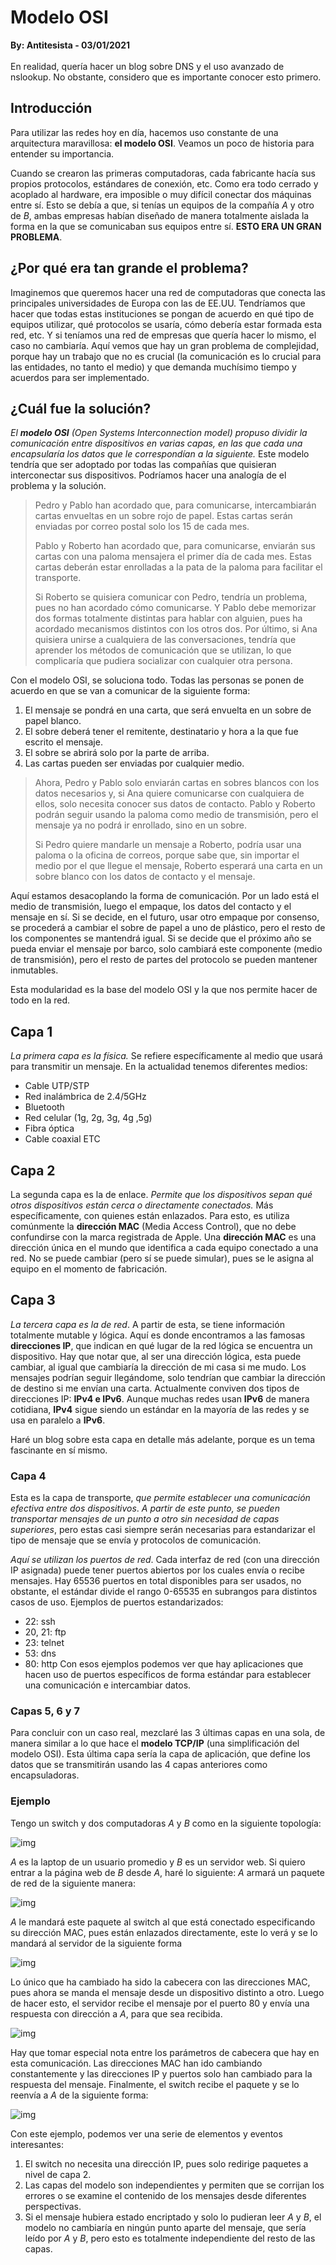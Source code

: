 # Modelo OSI
<b>By: Antitesista - 03/01/2021</b>
<br>
<br>
En realidad, quería hacer un blog sobre DNS y el uso avanzado de nslookup. No obstante, considero que es importante conocer esto primero.

## Introducción
Para utilizar las redes hoy en día, hacemos uso constante de una arquitectura maravillosa: **el modelo OSI**. Veamos un poco de historia para entender su importancia.

Cuando se crearon las primeras computadoras, cada fabricante hacía sus propios protocolos, estándares de conexión, etc. Como era todo cerrado y acoplado al hardware, era imposible o muy difícil conectar dos máquinas entre sí. Esto se debía a que, si tenías un equipos de la compañía *A* y otro de *B*, ambas empresas habían diseñado de manera totalmente aislada la forma en la que se comunicaban sus equipos entre sí. **ESTO ERA UN GRAN PROBLEMA**.

## ¿Por qué era tan grande el problema?
Imaginemos que queremos hacer una red de computadoras que conecta las principales universidades de Europa con las de EE.UU. Tendríamos que hacer que todas estas instituciones se pongan de acuerdo en qué tipo de equipos utilizar, qué protocolos se usaría, cómo debería estar formada esta red, etc. Y si teníamos una red de empresas que quería hacer lo mismo, el caso no cambiaría. Aquí vemos que hay un gran problema de complejidad, porque hay un trabajo que no es crucial (la comunicación es lo crucial para las entidades, no tanto el medio) y que demanda muchísimo tiempo y acuerdos para ser implementado.

## ¿Cuál fue la solución?
*El **modelo OSI** (Open Systems Interconnection model) propuso dividir la comunicación entre dispositivos en varias capas, en las que cada una encapsularía los datos que le correspondían a la siguiente.* Este modelo tendría que ser adoptado por todas las compañías que quisieran interconectar sus dispositivos. Podríamos hacer una analogía de el problema y la solución.

> Pedro y Pablo han acordado que, para comunicarse, intercambiarán cartas envueltas en un sobre rojo de papel. Estas cartas serán enviadas por correo postal solo los 15 de cada mes.
> 
> Pablo y Roberto han acordado que, para comunicarse, enviarán sus cartas con una paloma mensajera el primer día de cada mes. Estas cartas deberán estar enrolladas a la pata de la paloma para facilitar el transporte.
> 
> Si Roberto se quisiera comunicar con Pedro, tendría un problema, pues no han acordado cómo comunicarse. Y Pablo debe memorizar dos formas totalmente distintas para hablar con alguien, pues ha acordado mecanismos distintos con los otros dos. Por último, si Ana quisiera unirse a cualquiera de las conversaciones, tendría que aprender los métodos de comunicación que se utilizan, lo que complicaría que pudiera socializar con cualquier otra persona.

Con el modelo OSI, se soluciona todo. Todas las personas se ponen de acuerdo en que se van a comunicar de la siguiente forma:
1. El mensaje se pondrá en una carta, que será envuelta en un sobre de papel blanco.
2. El sobre deberá tener el remitente, destinatario y hora a la que fue escrito el mensaje.
3. El sobre se abrirá solo por la parte de arriba.
4. Las cartas pueden ser enviadas por cualquier medio.

> Ahora, Pedro y Pablo solo enviarán cartas en sobres blancos con los datos necesarios y, si Ana quiere comunicarse con cualquiera de ellos, solo necesita conocer sus datos de contacto. Pablo y Roberto podrán seguir usando la paloma como medio de transmisión, pero el mensaje ya no podrá ir enrollado, sino en un sobre.
>
> Si Pedro quiere mandarle un mensaje a Roberto, podría usar una paloma o la oficina de correos, porque sabe que, sin importar el medio por el que llegue el mensaje, Roberto esperará una carta en un sobre blanco con los datos de contacto y el mensaje.

Aquí estamos desacoplando la forma de comunicación. Por un lado está el medio de transmisión, luego el empaque, los datos del contacto y el mensaje en sí. Si se decide, en el futuro, usar otro empaque por consenso, se procederá a cambiar el sobre de papel a uno de plástico, pero el resto de los componentes se mantendrá igual. Si se decide que el próximo año se pueda enviar el mensaje por barco, solo cambiará este componente (medio de transmisión), pero el resto de partes del protocolo se pueden mantener inmutables.

Esta modularidad es la base del modelo OSI y la que nos permite hacer de todo en la red.

## Capa 1
*La primera capa es la física.* Se refiere específicamente al medio que usará para transmitir un mensaje. En la actualidad tenemos diferentes medios:
- Cable UTP/STP
- Red inalámbrica de 2.4/5GHz
- Bluetooth
- Red celular (1g, 2g, 3g, 4g ,5g)
- Fibra óptica
- Cable coaxial
ETC

## Capa 2
La segunda capa es la de enlace. *Permite que los dispositivos sepan qué otros dispositivos están cerca o directamente conectados.* Más específicamente, con quienes están enlazados. Para esto, es utiliza comúnmente la **dirección MAC** (Media Access Control), que no debe confundirse con la marca registrada de Apple. Una **dirección MAC** es una dirección única en el mundo que identifica a cada equipo conectado a una red. No se puede cambiar (pero sí se puede simular), pues se le asigna al equipo en el momento de fabricación.

## Capa 3
*La tercera capa es la de red*. A partir de esta, se tiene información totalmente mutable y lógica. Aquí es donde encontramos a las famosas **direcciones IP**, que indican en qué lugar de la red lógica se encuentra un dispositivo. Hay que notar que, al ser una dirección lógica, esta puede cambiar, al igual que cambiaría la dirección de mi casa si me mudo. Los mensajes podrían seguir llegándome, solo tendrían que cambiar la dirección de destino si me envían una carta. Actualmente conviven dos tipos de direcciones IP: **IPv4 e IPv6**. Aunque muchas redes usan **IPv6** de manera cotidiana, **IPv4** sigue siendo un estándar en la mayoría de las redes y se usa en paralelo a **IPv6**. 

Haré un blog sobre esta capa en detalle más adelante, porque es un tema fascinante en sí mismo.

### Capa 4
Esta es la capa de transporte, *que permite establecer una comunicación efectiva entre dos dispositivos*. *A partir de este punto, se pueden transportar mensajes de un punto a otro sin necesidad de capas superiores*, pero estas casi siempre serán necesarias para estandarizar el tipo de mensaje que se envía y protocolos de comunicación.

*Aquí se utilizan los puertos de red*. Cada interfaz de red (con una dirección IP asignada) puede tener puertos abiertos por los cuales envía o recibe mensajes. Hay 65536 puertos en total disponibles para ser usados, no obstante, el estándar divide el rango 0-65535 en subrangos para distintos casos de uso.
Ejemplos de puertos estandarizados:
- 22: ssh
- 20, 21: ftp
- 23: telnet
- 53: dns
- 80: http
Con esos ejemplos podemos ver que hay aplicaciones que hacen uso de puertos específicos de forma estándar para establecer una comunicación e intercambiar datos.

### Capas 5, 6 y 7
Para concluir con un caso real, mezclaré las 3 últimas capas en una sola, de manera similar a lo que hace el **modelo TCP/IP** (una simplificación del modelo OSI). Esta última capa sería la capa de aplicación, que define los datos que se transmitirán usando las 4 capas anteriores como encapsuladoras.

### Ejemplo
Tengo un switch y dos computadoras *A* y *B* como en la siguiente topología:

![img](media/c83.jpg)

*A* es la laptop de un usuario promedio y *B* es un servidor web.
Si quiero entrar a la página web de *B* desde *A*, haré lo siguiente:
*A* armará un paquete de red de la siguiente manera:

![img](media/c84.jpg)

*A* le mandará este paquete al switch al que está conectado especificando su dirección MAC, pues están enlazados directamente, este lo verá y se lo mandará al servidor de la siguiente forma

![img](media/c85.jpg)

Lo único que ha cambiado ha sido la cabecera con las direcciones MAC, pues ahora se manda el mensaje desde un dispositivo distinto a otro. Luego de hacer esto, el servidor recibe el mensaje por el puerto 80 y envía una respuesta con dirección a *A*, para que sea recibida.

![img](media/c86.jpg)

Hay que tomar especial nota entre los parámetros de cabecera que hay en esta comunicación. Las direcciones MAC han ido cambiando constantemente y las direcciones IP y puertos solo han cambiado para la respuesta del mensaje.
Finalmente, el switch recibe el paquete y se lo reenvía a *A* de la siguiente forma:

![img](media/c87.jpg)

Con este ejemplo, podemos ver una serie de elementos y eventos interesantes:
1. El switch no necesita una dirección IP, pues solo redirige paquetes a nivel de capa 2.
2. Las capas del modelo son independientes y permiten que se corrijan los errores o se examine el contenido de los mensajes desde diferentes perspectivas.
3. Si el mensaje hubiera estado encriptado y solo lo pudieran leer *A* y *B*, el modelo no cambiaría en ningún punto aparte del mensaje, que sería leído por *A* y *B*, pero esto es totalmente independiente del resto de las capas.

